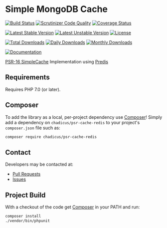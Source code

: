 # Simple MongoDB Cache

[![Build Status](https://travis-ci.org/chadicus/psr-cache-redis.svg?branch=master)](https://travis-ci.org/chadicus/psr-cache-redis)
[![Scrutinizer Code Quality](https://scrutinizer-ci.com/g/chadicus/psr-cache-redis/badges/quality-score.png?b=master)](https://scrutinizer-ci.com/g/chadicus/psr-cache-redis/?branch=master)
[![Coverage Status](https://coveralls.io/repos/github/chadicus/psr-cache-redis/badge.svg?branch=master)](https://coveralls.io/github/chadicus/psr-cache-redis?branch=master)

[![Latest Stable Version](https://poser.pugx.org/chadicus/psr-cache-redis/v/stable)](https://packagist.org/packages/chadicus/psr-cache-redis)
[![Latest Unstable Version](https://poser.pugx.org/chadicus/psr-cache-redis/v/unstable)](https://packagist.org/packages/chadicus/psr-cache-redis)
[![License](https://poser.pugx.org/chadicus/psr-cache-redis/license)](https://packagist.org/packages/chadicus/psr-cache-redis)

[![Total Downloads](https://poser.pugx.org/chadicus/psr-cache-redis/downloads)](https://packagist.org/packages/chadicus/psr-cache-redis)
[![Daily Downloads](https://poser.pugx.org/chadicus/psr-cache-redis/d/daily)](https://packagist.org/packages/chadicus/psr-cache-redis)
[![Monthly Downloads](https://poser.pugx.org/chadicus/psr-cache-redis/d/monthly)](https://packagist.org/packages/chadicus/psr-cache-redis)

[![Documentation](https://img.shields.io/badge/reference-phpdoc-blue.svg?style=flat)](http://pholiophp.org/chadicus/psr-cache-redis)

[PSR-16 SimpleCache](http://www.php-fig.org/psr/psr-16/) Implementation using [Predis](https://github.com/nrk/predis/wiki)

## Requirements

Requires PHP 7.0 (or later).

## Composer
To add the library as a local, per-project dependency use [Composer](http://getcomposer.org)! Simply add a dependency on `chadicus/psr-cache-redis` to your project's `composer.json` file such as:

```sh
composer require chadicus/psr-cache-redis
```

## Contact
Developers may be contacted at:

 * [Pull Requests](https://github.com/chadicus/psr-cache-redis/pulls)
 * [Issues](https://github.com/chadicus/psr-cache-redis/issues)

## Project Build
With a checkout of the code get [Composer](http://getcomposer.org) in your PATH and run:

```sh
composer install
./vendor/bin/phpunit
```
